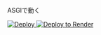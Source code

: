 ASGIで動く  

<a href="https://go.deta.dev/deploy?repo=https://github.com/mochidukiyukimi/Yuki-Youtube-slim">
    <img src="https://button.deta.dev/1/svg" alt="Deploy">
</a>
<a href="https://render.com/deploy?repo=https://github.com/mochidukiyukimi/Yuki-Youtube-slim">
<img src="https://render.com/images/deploy-to-render-button.svg" alt="Deploy to Render">
</a>
